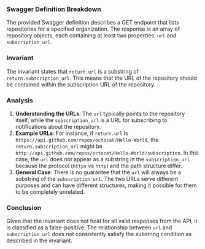 ### Swagger Definition Breakdown
The provided Swagger definition describes a GET endpoint that lists repositories for a specified organization. The response is an array of repository objects, each containing at least two properties: `url` and `subscription_url`. 

### Invariant
The invariant states that `return.url` is a substring of `return.subscription_url`. This means that the URL of the repository should be contained within the subscription URL of the repository.

### Analysis
1. **Understanding the URLs**: The `url` typically points to the repository itself, while the `subscription_url` is a URL for subscribing to notifications about the repository. 
2. **Example URLs**: For instance, if `return.url` is `https://api.github.com/repos/octocat/Hello-World`, the `return.subscription_url` might be `http://api.github.com/repos/octocat/Hello-World/subscription`. In this case, the `url` does not appear as a substring in the `subscription_url` because the protocol (`https` vs `http`) and the path structure differ.
3. **General Case**: There is no guarantee that the `url` will always be a substring of the `subscription_url`. The two URLs serve different purposes and can have different structures, making it possible for them to be completely unrelated.

### Conclusion
Given that the invariant does not hold for all valid responses from the API, it is classified as a false-positive. The relationship between `url` and `subscription_url` does not consistently satisfy the substring condition as described in the invariant.
